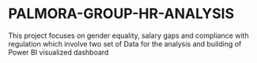 # PALMORA-GROUP-HR-ANALYSIS
This project focuses on gender equality, salary gaps and compliance with regulation which involve two set of Data for the analysis and building of Power BI visualized dashboard
